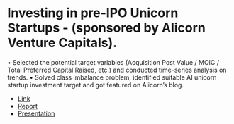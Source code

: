 # Investing in pre-IPO Unicorn Startups - (sponsored by Alicorn Venture Capitals). 
• Selected the potential target variables (Acquisition Post Value / MOIC / Total Preferred Capital Raised, etc.) and conducted time-series analysis on trends. 
• Solved class imbalance problem, identified suitable AI unicorn startup investment target and got featured on Alicorn’s blog. 

- [Link]() 
- [Report]() 
- [Presentation]()
